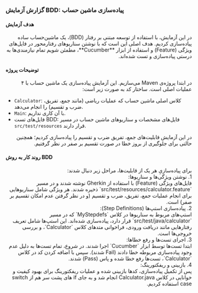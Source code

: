 ### گزارش آزمایش BDD: پیاده‌سازی ماشین حساب  

#### هدف آزمایش  
<div dir="rtl" align="right">
در این آزمایش، با استفاده از توسعه مبتنی بر رفتار (BDD)، یک ماشین‌حساب ساده پیاده‌سازی ‌کردیم. هدف اصلی این است که با نوشتن سناریوهای رفتارمحور در فایل‌های ویژگی (Feature) و استفاده از ابزار **Cucumber**، مطمئن شویم تمام نیازمندی‌ها به درستی پیاده‌سازی و تست شده‌اند.
</div>

#### توضیحات پروژه  
<div dir="rtl" align="right">
در ابتدا پروژه‌ی Maven می‌سازیم. این آزمایش پیاده‌سازی یک ماشین حساب با ۴ عملیات اصلی است. ساختار کد به صورت زیر است:
</div>

- `Calculator`: کلاس اصلی ماشین حساب که عملیات ریاضی (مانند جمع، تفریق، ضرب و تقسیم) را انجام می‌دهد.
- `Main`: با آن کاری نداریم.
- فایل‌های تست BDD: فایل‌های مشخصات و سناریوهای ماشین حساب در مسیر `src/test/resources` قرار دارند.  

<div dir="rtl" align="right">
در این آزمایش قابلیت‌های جمع، تفریق ضرب و تقسیم را پیاده‌سازی کردیم؛ همچنین حالتی برای جلوگیری از بروز خطا در صورت تقسیم بر صفر در نظر گرفتیم.
</div>

#### روند کار به روش BDD  

<div dir="rtl" align="right">
برای پیاده‌سازیِ هر یک از قابلیت‌ها، مراحل زیر دنبال شدند:
</div>

 <div dir="rtl" align="right">1. نوشتن ویژگی‌ها و سناریوها:</div>  
   <div dir="rtl" align="right">
   فایل‌های ویژگی (Feature) با استفاده از Gherkin نوشته شدند و در مسیر `src/test/resources/calculator.feature` ذخیره شدند. هر ویژگی شامل سناریوهایی برای انجام عملیات جمع، تفریق، ضرب و تقسیم (و در نظر گرفتن عدم امکان تقسیم بر صفر) است.
   </div>

<div dir="rtl" align="right">2. پیاده‌سازی استپ‌ها (Step Definitions):</div>  
   <div dir="rtl" align="right">
   استپ‌های مربوط به سناریوها در کلاس `MyStepdefs` که در مسیر `src/test/java/calculator` قرار دارد، پیاده‌سازی شده‌اند. این استپ‌ها شامل تعریف رفتارهایی مانند دریافت ورودی، فراخوانی متدهای کلاس `Calculator`، و بررسی خروجی‌ها است.
   </div>

<div dir="rtl" align="right">3. اجرای تست‌ها و رفع خطاها:</div>  
   <div dir="rtl" align="right">
   ابتدا تست‌ها توسط ابزار `Cucumber` اجرا شدند. در شروع، تمام تست‌ها به دلیل عدم وجود پیاده‌سازی مربوطه خطا دادند (Fail شدند). سپس با اضافه کردن کد در کلاس `Calculator`، تست‌ها رفع خطا شده و پاس (Pass) شدند.
   </div>

<div dir="rtl" align="right">4. بازبینی و ریفکتورینگ:</div>  
   <div dir="rtl" align="right">
   پس از تکمیل پیاده‌سازی، کدها بازبینی شده و عملیات ریفکتورینگ برای بهبود کیفیت و خوانایی در کلاس Calculator.java انجام شد و به جای if های پشت سر هم از switch case استفاده کردیم.
   </div>
